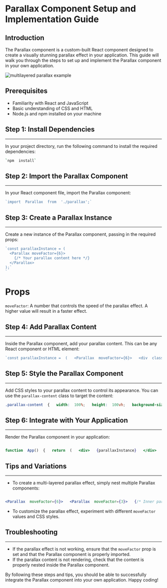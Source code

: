 Parallax Component Setup and Implementation Guide
=================================================

Introduction
------------

The Parallax component is a custom-built React component designed to create a visually stunning parallax effect in your application. This guide will walk you through the steps to set up and implement the Parallax component in your own application.

![multilayered parallax example](public/multilayered-parallax-example.gif)

Prerequisites
-------------

-   Familiarity with React and JavaScript
-   Basic understanding of CSS and HTML
-   Node.js and npm installed on your machine

## Step 1: Install Dependencies
----------------------------

In your project directory, run the following command to install the required dependencies:


```bash
`npm  install`
```

## Step 2: Import the Parallax Component
-------------------------------------

In your React component file, import the Parallax component:


```jsx
`import  Parallax  from  './parallax';`
```

## Step 3: Create a Parallax Instance
----------------------------------

Create a new instance of the Parallax component, passing in the required props:


```jsx
`const parallaxInstance = (
  <Parallax moveFactor={6}>
    {/* Your parallax content here */}
  </Parallax>
);`
`
```

# Props
`moveFactor`: A number that controls the speed of the parallax effect. A higher value will result in a faster effect.

## Step 4: Add Parallax Content
----------------------------

Inside the Parallax component, add your parallax content. This can be any React component or HTML element:


```jsx
`const parallaxInstance =  (   <Parallax  moveFactor={6}>   <div  className="parallax-content">   <img  src="image.jpg"  alt="Parallax Image"  />   <h2>Parallax Title</h2>   </div>   </Parallax>  );`
```

## Step 5: Style the Parallax Component
------------------------------------

Add CSS styles to your parallax content to control its appearance. You can use the `parallax-content` class to target the content:



```css
.parallax-content  {   width:  100%;   height:  100vh;   background-size: cover;   background-position: center;  }
```

## Step 6: Integrate with Your Application
---------------------------------------

Render the Parallax component in your application:


```jsx

function  App()  {   return  (   <div>   {parallaxInstance}   </div>   );  }
```

## Tips and Variations
-------------------

-   To create a multi-layered parallax effect, simply nest multiple Parallax components:


```jsx

<Parallax  moveFactor={6}>   <Parallax  moveFactor={3}>   {/* Inner parallax content */}   </Parallax>   {/* Outer parallax content */}  </Parallax>
```

-   To customize the parallax effect, experiment with different `moveFactor` values and CSS styles.

## Troubleshooting
---------------

-   If the parallax effect is not working, ensure that the `moveFactor` prop is set and that the Parallax component is properly imported.
-   If the parallax content is not rendering, check that the content is properly nested inside the Parallax component.

By following these steps and tips, you should be able to successfully integrate the Parallax component into your own application. Happy coding!
